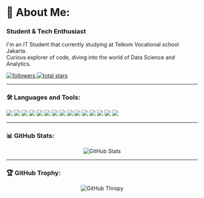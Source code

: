 # 👾 About Me:

<h3>Student & Tech Enthusiast</h3>

<p>
  I'm an IT Student that currently studying at Telkom Vocational school Jakarta. <br> 
  Curious explorer of code, diving into the world of Data Science and Analytics.
</p>

<!-- <p align="center">
  📺 Check out my work on  | 🌱 Currently learning:  | 💬 Ask me about: 
</p> -->

<p>
  <a href="https://github.com/YourUsername">
    <img alt="followers" title="Follow me on Github" src="https://img.shields.io/github/followers/Frzeewp?color=236ad3&style=for-the-badge&logo=github&label=Follow"/>
  </a>
  <a href="https://github.com/YourUsername?tab=repositories">
    <img alt="total stars" title="Total stars on GitHub" src="https://img.shields.io/github/stars/Frzeewp?color=eb1c25&style=for-the-badge&logo=github&label=Stars"/>
  </a>
</p>

---

### 🛠 Languages and Tools:

<p align="left">
<img src="https://img.shields.io/badge/Java-ED8B00?style=for-the-badge&logo=java&logoColor=white"/>
<img src="https://img.shields.io/badge/Netbeans-1B6AC6?style=for-the-badge&logo=apache-netbeans-ide&logoColor=white"/>
<img src="https://img.shields.io/badge/JavaScript-F7DF1E?style=for-the-badge&logo=javascript&logoColor=black"/>
<img src="https://img.shields.io/badge/Python-3776AB?style=for-the-badge&logo=python&logoColor=white"/>
<img src="https://img.shields.io/badge/HTML5-E34F26?style=for-the-badge&logo=html5&logoColor=white"/>
<img src="https://img.shields.io/badge/CSS3-1572B6?style=for-the-badge&logo=css3&logoColor=white"/>
<img src="https://img.shields.io/badge/Tailwind_CSS-38B2AC?style=for-the-badge&logo=tailwind-css&logoColor=white"/>
<img src="https://img.shields.io/badge/PHP-777BB4?style=for-the-badge&logo=php&logoColor=white"/>
<img src="https://img.shields.io/badge/Laravel-FF2D20?style=for-the-badge&logo=laravel&logoColor=white"/>
<img src="https://img.shields.io/badge/Laragon-0E83CD?style=for-the-badge&logo=laragon&logoColor=white"/>
<img src="https://img.shields.io/badge/Dart-0175C2?style=for-the-badge&logo=dart&logoColor=white"/>
<img src="https://img.shields.io/badge/MySQL-4479A1?style=for-the-badge&logo=mysql&logoColor=white"/>
<img src="https://img.shields.io/badge/SQLite-003B57?style=for-the-badge&logo=sqlite&logoColor=white"/>
<img src="https://img.shields.io/badge/Figma-F24E1E?style=for-the-badge&logo=figma&logoColor=white"/>
<img src="https://img.shields.io/badge/Adobe%20Photoshop-31A8FF?style=for-the-badge&logo=adobe-photoshop&logoColor=white"/>
</p>

---

### 📊 GitHub Stats:

<p align="center">
  <img src="https://github-readme-stats.vercel.app/api?username=Frzeewp&show_icons=true&theme=radical" alt="GitHub Stats"/>
</p>

---

### 🏆 GitHub Trophy:

<p align="center">
  <img src="https://github-profile-trophy.vercel.app/api?username=Frzeewp&show_icons=true&theme=radical" alt="GitHub Thropy"/>
</p>

<!-- ### 🚀 Current Projects:

- [Project 1](link): Brief description
- [Project 2](link): Brief description -->

